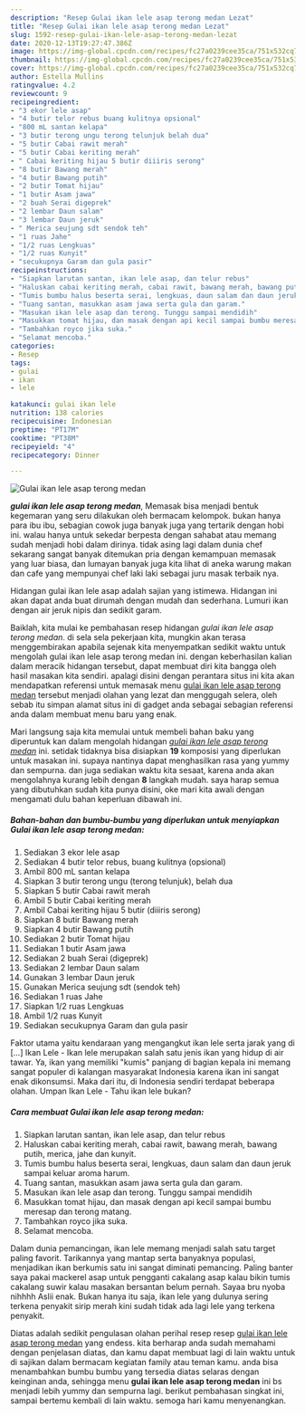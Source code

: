 ```yaml
---
description: "Resep Gulai ikan lele asap terong medan Lezat"
title: "Resep Gulai ikan lele asap terong medan Lezat"
slug: 1592-resep-gulai-ikan-lele-asap-terong-medan-lezat
date: 2020-12-13T19:27:47.386Z
image: https://img-global.cpcdn.com/recipes/fc27a0239cee35ca/751x532cq70/gulai-ikan-lele-asap-terong-medan-foto-resep-utama.jpg
thumbnail: https://img-global.cpcdn.com/recipes/fc27a0239cee35ca/751x532cq70/gulai-ikan-lele-asap-terong-medan-foto-resep-utama.jpg
cover: https://img-global.cpcdn.com/recipes/fc27a0239cee35ca/751x532cq70/gulai-ikan-lele-asap-terong-medan-foto-resep-utama.jpg
author: Estella Mullins
ratingvalue: 4.2
reviewcount: 9
recipeingredient:
- "3 ekor lele asap"
- "4 butir telor rebus buang kulitnya opsional"
- "800 mL santan kelapa"
- "3 butir terong ungu terong telunjuk belah dua"
- "5 butir Cabai rawit merah"
- "5 butir Cabai keriting merah"
- " Cabai keriting hijau 5 butir diiiris serong"
- "8 butir Bawang merah"
- "4 butir Bawang putih"
- "2 butir Tomat hijau"
- "1 butir Asam jawa"
- "2 buah Serai digeprek"
- "2 lembar Daun salam"
- "3 lembar Daun jeruk"
- " Merica seujung sdt sendok teh"
- "1 ruas Jahe"
- "1/2 ruas Lengkuas"
- "1/2 ruas Kunyit"
- "secukupnya Garam dan gula pasir"
recipeinstructions:
- "Siapkan larutan santan, ikan lele asap, dan telur rebus"
- "Haluskan cabai keriting merah, cabai rawit, bawang merah, bawang putih, merica, jahe dan kunyit."
- "Tumis bumbu halus beserta serai, lengkuas, daun salam dan daun jeruk sampai keluar aroma harum."
- "Tuang santan, masukkan asam jawa serta gula dan garam."
- "Masukan ikan lele asap dan terong. Tunggu sampai mendidih"
- "Masukkan tomat hijau, dan masak dengan api kecil sampai bumbu meresap dan terong matang."
- "Tambahkan royco jika suka."
- "Selamat mencoba."
categories:
- Resep
tags:
- gulai
- ikan
- lele

katakunci: gulai ikan lele 
nutrition: 138 calories
recipecuisine: Indonesian
preptime: "PT17M"
cooktime: "PT38M"
recipeyield: "4"
recipecategory: Dinner

---
```



![Gulai ikan lele asap terong medan](https://img-global.cpcdn.com/recipes/fc27a0239cee35ca/751x532cq70/gulai-ikan-lele-asap-terong-medan-foto-resep-utama.jpg)

<b><i>gulai ikan lele asap terong medan</i></b>, Memasak bisa menjadi bentuk kegemaran yang seru dilakukan oleh bermacam kelompok. bukan hanya para ibu ibu, sebagian cowok juga banyak juga yang tertarik dengan hobi ini. walau hanya untuk sekedar berpesta dengan sahabat atau memang sudah menjadi hobi dalam dirinya. tidak asing lagi dalam dunia chef sekarang sangat banyak ditemukan pria dengan kemampuan memasak yang luar biasa, dan lumayan banyak juga kita lihat di aneka warung makan dan cafe yang mempunyai chef laki laki sebagai juru masak terbaik nya.

Hidangan gulai ikan lele asap adalah sajian yang istimewa. Hidangan ini akan dapat anda buat dirumah dengan mudah dan sederhana. Lumuri ikan dengan air jeruk nipis dan sedikit garam.

Baiklah, kita mulai ke pembahasan resep hidangan <i>gulai ikan lele asap terong medan</i>. di sela sela pekerjaan kita, mungkin akan terasa menggembirakan apabila sejenak kita menyempatkan sedikit waktu untuk mengolah gulai ikan lele asap terong medan ini. dengan keberhasilan kalian dalam meracik hidangan tersebut, dapat membuat diri kita bangga oleh hasil masakan kita sendiri. apalagi disini dengan perantara situs ini kita akan mendapatkan referensi untuk memasak menu <u>gulai ikan lele asap terong medan</u> tersebut menjadi olahan yang lezat dan menggugah selera, oleh sebab itu simpan alamat situs ini di gadget anda sebagai sebagian referensi anda dalam membuat menu baru yang enak.


Mari langsung saja kita memulai untuk membeli bahan baku yang diperuntuk kan dalam mengolah hidangan <u><i>gulai ikan lele asap terong medan</i></u> ini. setidak tidaknya bisa disiapkan <b>19</b> komposisi yang diperlukan untuk masakan ini. supaya nantinya dapat menghasilkan rasa yang yummy dan sempurna. dan juga sediakan waktu kita sesaat, karena anda akan mengolahnya kurang lebih dengan <b>8</b> langkah mudah. saya harap semua yang dibutuhkan sudah kita punya disini, oke mari kita awali dengan mengamati dulu bahan keperluan dibawah ini.

<!--inarticleads1-->

##### Bahan-bahan dan bumbu-bumbu yang diperlukan untuk menyiapkan Gulai ikan lele asap terong medan:

1. Sediakan 3 ekor lele asap
1. Sediakan 4 butir telor rebus, buang kulitnya (opsional)
1. Ambil 800 mL santan kelapa
1. Siapkan 3 butir terong ungu (terong telunjuk), belah dua
1. Siapkan 5 butir Cabai rawit merah
1. Ambil 5 butir Cabai keriting merah
1. Ambil  Cabai keriting hijau 5 butir (diiiris serong)
1. Siapkan 8 butir Bawang merah
1. Siapkan 4 butir Bawang putih
1. Sediakan 2 butir Tomat hijau
1. Sediakan 1 butir Asam jawa
1. Sediakan 2 buah Serai (digeprek)
1. Sediakan 2 lembar Daun salam
1. Gunakan 3 lembar Daun jeruk
1. Gunakan  Merica seujung sdt (sendok teh)
1. Sediakan 1 ruas Jahe
1. Siapkan 1/2 ruas Lengkuas
1. Ambil 1/2 ruas Kunyit
1. Sediakan secukupnya Garam dan gula pasir


Faktor utama yaitu kendaraan yang mengangkut ikan lele serta jarak yang di […] Ikan Lele - Ikan lele merupakan salah satu jenis ikan yang hidup di air tawar. Ya, ikan yang memiliki &#34;kumis&#34; panjang di bagian kepala ini memang sangat populer di kalangan masyarakat Indonesia karena ikan ini sangat enak dikonsumsi. Maka dari itu, di Indonesia sendiri terdapat beberapa olahan. Umpan Ikan Lele - Tahu ikan lele bukan? 

<!--inarticleads2-->

##### Cara membuat Gulai ikan lele asap terong medan:

1. Siapkan larutan santan, ikan lele asap, dan telur rebus
1. Haluskan cabai keriting merah, cabai rawit, bawang merah, bawang putih, merica, jahe dan kunyit.
1. Tumis bumbu halus beserta serai, lengkuas, daun salam dan daun jeruk sampai keluar aroma harum.
1. Tuang santan, masukkan asam jawa serta gula dan garam.
1. Masukan ikan lele asap dan terong. Tunggu sampai mendidih
1. Masukkan tomat hijau, dan masak dengan api kecil sampai bumbu meresap dan terong matang.
1. Tambahkan royco jika suka.
1. Selamat mencoba.


Dalam dunia pemancingan, ikan lele memang menjadi salah satu target paling favorit. Tarikannya yang mantap serta banyaknya populasi, menjadikan ikan berkumis satu ini sangat diminati pemancing. Paling banter saya pakai mackerel asap untuk pengganti cakalang asap kalau bikin tumis cakalang suwir kalau masakan bersantan belum pernah. Sayaa bru nyoba nihhhh Aslii enak. Bukan hanya itu saja, ikan lele yang dulunya sering terkena penyakit sirip merah kini sudah tidak ada lagi lele yang terkena penyakit. 

Diatas adalah sedikit pengulasan olahan perihal resep resep <u>gulai ikan lele asap terong medan</u> yang endess. kita berharap anda sudah memahami dengan penjelasan diatas, dan kamu dapat membuat lagi di lain waktu untuk di sajikan dalam bermacam kegiatan family atau teman kamu. anda bisa menambahkan bumbu bumbu yang tersedia diatas selaras dengan keinginan anda, sehingga menu <b>gulai ikan lele asap terong medan</b> ini bs menjadi lebih yummy dan sempurna lagi. berikut pembahasan singkat ini, sampai bertemu kembali di lain waktu. semoga hari kamu menyenangkan.
